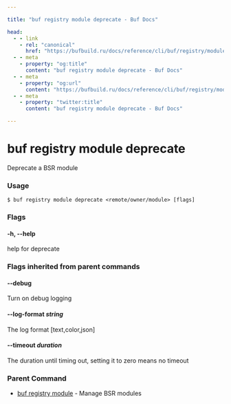 ```yaml
---

title: "buf registry module deprecate - Buf Docs"

head:
  - - link
    - rel: "canonical"
      href: "https://bufbuild.ru/docs/reference/cli/buf/registry/module/deprecate/"
  - - meta
    - property: "og:title"
      content: "buf registry module deprecate - Buf Docs"
  - - meta
    - property: "og:url"
      content: "https://bufbuild.ru/docs/reference/cli/buf/registry/module/deprecate/"
  - - meta
    - property: "twitter:title"
      content: "buf registry module deprecate - Buf Docs"

---
```


# buf registry module deprecate

Deprecate a BSR module

### Usage

```console
$ buf registry module deprecate <remote/owner/module> [flags]
```

### Flags

#### \-h, --help

help for deprecate

### Flags inherited from parent commands

#### \--debug

Turn on debug logging

#### \--log-format _string_

The log format \[text,color,json\]

#### \--timeout _duration_

The duration until timing out, setting it to zero means no timeout

### Parent Command

- [buf registry module](../) - Manage BSR modules
